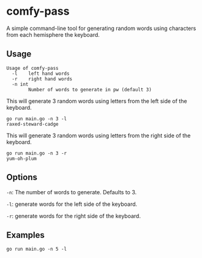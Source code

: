 # comfy-pass

A simple command-line tool for generating random words using characters from each hemisphere the keyboard.

## Usage

```
Usage of comfy-pass
  -l    left hand words
  -r    right hand words
  -n int
        Number of words to generate in pw (default 3)

```

This will generate 3 random words using letters from the left side of the keyboard.

```
go run main.go -n 3 -l
raxed-steward-cadge
```

This will generate 3 random words using letters from the right side of the keyboard.
```
go run main.go -n 3 -r
yum-oh-plum
```
## Options

`-n`: The number of words to generate. Defaults to 3.

`-l`: generate words for the left side of the keyboard.

`-r`: generate words for the right side of the keyboard.

## Examples

```
go run main.go -n 5 -l
```
